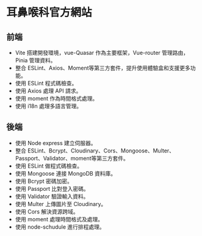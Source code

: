 # 耳鼻喉科官方網站

## 前端

- Vite 搭建開發環境，vue-Quasar 作為主要框架，Vue-router 管理路由，Pinia 管理資料。
- 整合 ESLint、Axios、Moment等第三方套件，提升使用體驗盒和支援更多功能。
- 使用 ESLint 程式碼檢查。
- 使用 Axios 處理 API 請求。
- 使用 moment 作為時間格式處理。
- 使用 i18n 處理多語言管理。

## 後端

- 使用 Node express 建立伺服器。
- 整合 ESLint、Bcrypt、Cloudinary、Cors、Mongoose、Multer、Passport、Validator、moment等第三方套件。
- 使用 ESLint 做程式碼檢查。
- 使用 Mongoose 連接 MongoDB 資料庫。
- 使用 Bcrypt 密碼加密。
- 使用 Passport 比對登入密碼。
- 使用 Validator 驗證輸入資料。
- 使用 Multer 上傳圖片至 Cloudinary。
- 使用 Cors 解決資源跨域。
- 使用 moment 處理時間格式及處理。
- 使用 node-schudule 進行排程處理。